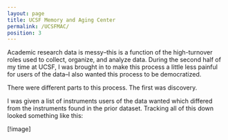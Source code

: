 ```yaml
---
layout: page
title: UCSF Memory and Aging Center
permalink: /UCSFMAC/
position: 3
---
```


Academic research data is messy–this is a function of the high-turnover roles used to collect, organize, and analyze data. During the second half of my time at UCSF, I was brought in to make this process a little less painful for users of the data–I also wanted this process to be democratized. 

There were different parts to this process. The first was discovery. 

I was given a list of instruments users of the data wanted which differed from the instruments found in the prior dataset. Tracking all of this down looked something like this:

[!image]
